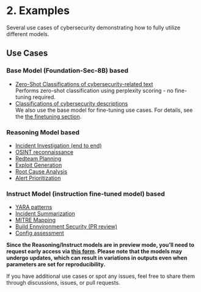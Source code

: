 # 2. Examples
Several use cases of cybersecurity demonstrating how to fully utilize different models.

## Use Cases
### Base Model (Foundation-Sec-8B) based
- [Zero-Shot Classifications of cybersecurity-related text](https://github.com/RobustIntelligence/foundation-ai-cookbook/blob/main/2_examples/Zero_Shot_Classification.ipynb) <br>
Performs zero-shot classification using perplexity scoring - no fine-tuning required.
- [Classifications of cybersecurity descriptions](https://github.com/RobustIntelligence/foundation-ai-cookbook/blob/main/2_examples/Classification_cybersecurity_descriptions.ipynb) <br>
We also use the base model for fine-tuning use cases. For details, see the [the finetuning section](https://github.com/RobustIntelligence/foundation-ai-cookbook/tree/main/3_adoptions/finetuning).

### Reasoning Model based
- [Incident Investigation (end to end)](https://github.com/RobustIntelligence/foundation-ai-cookbook/blob/main/2_examples/Incident_Investigation_e2e.ipynb)
- [OSINT reconnaissance](https://github.com/RobustIntelligence/foundation-ai-cookbook/blob/main/2_examples/OSINT_reporting.ipynb)
- [Redteam Planning](https://github.com/RobustIntelligence/foundation-ai-cookbook/blob/main/2_examples/Redteam_Planning.ipynb)
- [Exploit Generation](https://github.com/RobustIntelligence/foundation-ai-cookbook/blob/main/2_examples/Exploit_Generation.ipynb)
- [Root Cause Analysis](https://github.com/RobustIntelligence/foundation-ai-cookbook/blob/main/2_examples/Root_Cause_Analysis.ipynb)
- [Alert Prioritization](https://github.com/RobustIntelligence/foundation-ai-cookbook/blob/main/2_examples/Alert_Prioritization.ipynb)

### Instruct Model (instruction fine-tuned model) based
- [YARA patterns](https://github.com/RobustIntelligence/foundation-ai-cookbook/blob/main/2_examples/YARA_patterns.ipynb)
- [Incident Summarization](https://github.com/RobustIntelligence/foundation-ai-cookbook/blob/main/2_examples/Incident_Summarization.ipynb)
- [MITRE Mapping](https://github.com/RobustIntelligence/foundation-ai-cookbook/blob/main/2_examples/Mitre_Mapping_Detection_Plays.ipynb)
- [Build Ennvironment Security (PR review)](https://github.com/RobustIntelligence/foundation-ai-cookbook/blob/main/2_examples/Build_Environment_Security.ipynb)
- [Config assessment](https://github.com/RobustIntelligence/foundation-ai-cookbook/blob/main/2_examples/Configuration_Assessment.ipynb)

**Since the Reasoning/Instruct models are in preview mode, you’ll need to request early access via [this form](https://fdtn.ai/early-access). Please note that the models may undergo updates, which can result in variations in outputs even when parameters are set for reproducibility.**

If you have additional use cases or spot any issues, feel free to share them through discussions, issues, or pull requests.
